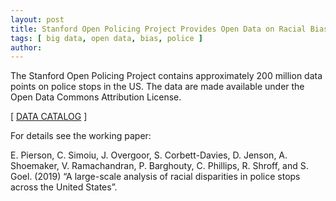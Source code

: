 ```yaml
---
layout: post
title: Stanford Open Policing Project Provides Open Data on Racial Bias in Policing
tags: [ big data, open data, bias, police ]
author:
---
```



The Stanford Open Policing Project contains approximately 200 million data points on police stops in the US. The data are made available under the Open Data Commons Attribution License.

[ [DATA CATALOG](https://openpolicing.stanford.edu/data/) ]

For details see the working paper:

E. Pierson, C. Simoiu, J. Overgoor, S. Corbett-Davies, D. Jenson, A. Shoemaker, V. Ramachandran, P. Barghouty, C. Phillips, R. Shroff, and S. Goel. (2019) “A large-scale analysis of racial disparities in police stops across the United States”.
